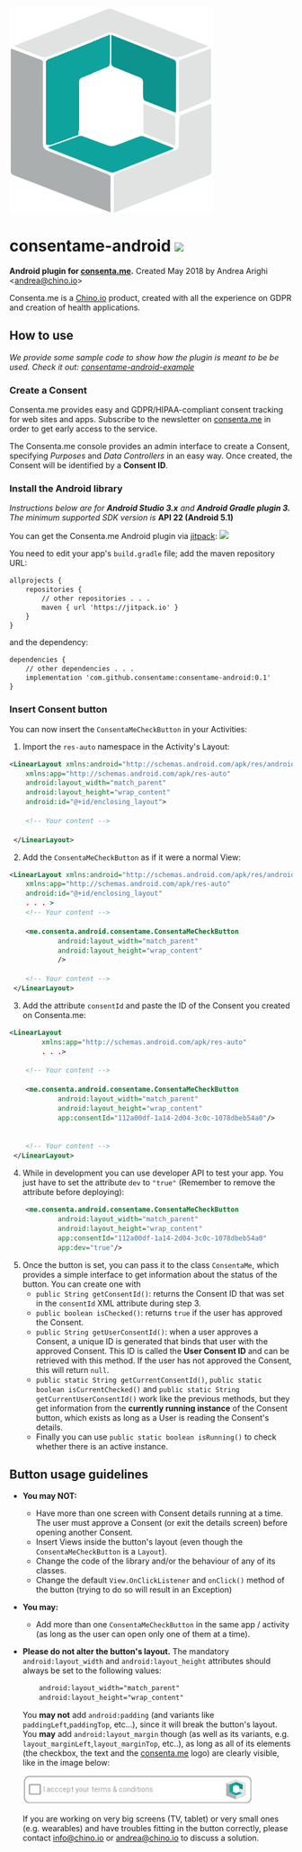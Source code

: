 
![[consenta.me](https://consenta.me) logo](img/consentame_logo.png)

# consentame-android [![](https://jitpack.io/v/consentame/consentame-android.svg)](https://jitpack.io/#consentame/consentame-android)
**Android plugin for [consenta.me](https://consenta.me).** Created May 2018 by Andrea Arighi <[andrea@chino.io](mailto:andrea@chino.io)>

Consenta.me is a [Chino.io](https://chino.io) product, created with all the experience on GDPR
and creation of health applications.

## How to use

*We provide some sample code to show how the plugin is meant to be be used. Check it out: [consentame-android-example](https://github.com/consentame/consentame-android-example)*

### Create a Consent
Consenta.me provides easy and GDPR/HIPAA-compliant consent tracking for web sites and apps.
Subscribe to the newsletter on [consenta.me](https://consenta.me) in order to get early access to the service.

The Consenta.me console provides an admin interface to create a Consent, specifying *Purposes*
and *Data Controllers* in an easy way. Once created, the Consent will be identified by a **Consent ID**.

### Install the Android library
*Instructions below are for* ***Android Studio 3.x*** *and* ***Android Gradle plugin 3.*** *The minimum supported SDK version is* **API 22 (Android 5.1)**

You can get the Consenta.me Android plugin via [jitpack](jitpack.io): [![](https://jitpack.io/v/consentame/consentame-android.svg)](https://jitpack.io/#consentame/consentame-android)

You need to edit your app's `build.gradle` file; add the maven repository URL:

```
allprojects {
	repositories {
		// other repositories . . .
		maven { url 'https://jitpack.io' }
	}
}
```

and the dependency:

```
dependencies {
	// other dependencies . . . 
	implementation 'com.github.consentame:consentame-android:0.1'
}
```


### Insert Consent button
You can now insert the `ConsentaMeCheckButton` in your Activities:

1. Import the `res-auto` namespace in the Activity's Layout:
```XML
<LinearLayout xmlns:android="http://schemas.android.com/apk/res/android"
    xmlns:app="http://schemas.android.com/apk/res-auto"                    <--
    android:layout_width="match_parent"
    android:layout_height="wrap_content"
    android:id="@+id/enclosing_layout">

    <!-- Your content -->

 </LinearLayout>
```

2. Add the `ConsentaMeCheckButton` as if it were a normal View:
```XML
<LinearLayout xmlns:android="http://schemas.android.com/apk/res/android"
    xmlns:app="http://schemas.android.com/apk/res-auto"
    android:id="@+id/enclosing_layout"
    . . . >
    <!-- Your content -->

    <me.consenta.android.consentame.ConsentaMeCheckButton                    <--
            android:layout_width="match_parent"                              <--
            android:layout_height="wrap_content"                             <--
            />                                                               <--

    <!-- Your content -->
 </LinearLayout>
```

3. Add the attribute `consentId` and paste the ID of the Consent you created on Consenta.me:
```XML
<LinearLayout
        xmlns:app="http://schemas.android.com/apk/res-auto"
        . . .>

    <!-- Your content -->

    <me.consenta.android.consentame.ConsentaMeCheckButton
            android:layout_width="match_parent"
            android:layout_height="wrap_content"
            app:consentId="112a00df-1a14-2d04-3c0c-1078dbeb54a0"/>           <--


    <!-- Your content -->
 </LinearLayout>
```

4. While in development you can use developer API to test your app. You just have to set the attribute `dev` to `"true"`
(Remember to remove the attribute before deploying):
```XML
    <me.consenta.android.consentame.ConsentaMeCheckButton
            android:layout_width="match_parent"
            android:layout_height="wrap_content"
            app:consentId="112a00df-1a14-2d04-3c0c-1078dbeb54a0"
            app:dev="true"/>                                                 <--
```

5. Once the button is set, you can pass it to the class `ConsentaMe`, which provides a simple interface to get information about the status of the button.
    You can create one with
    * `public String getConsentId()`: returns the Consent ID that was set in the `consentId` XML attribute during step 3.
    * `public boolean isChecked()`: returns `true` if the user has approved the Consent.
    * `public String getUserConsentId()`: when a user approves a Consent, a unique ID is generated that binds that user
        with the approved Consent. This ID is called the **User Consent ID** and can be retrieved with this method.
        If the user has not approved the Consent, this will return `null`.
    * `public static String getCurrentConsentId()`, `public static boolean isCurrentChecked()` and `public static String getCurrentUserConsentId()`
        work like the previous methods, but they get information from the **currently running instance** of the Consent button,
        which exists as long as a User is reading the Consent's details.
    * Finally you can use `public static boolean isRunning()` to check whether there is an active instance.

## Button usage guidelines

* **You may NOT:**
    * Have more than one screen with Consent details running at a time. The user must approve a Consent (or exit the details screen)
    before opening another Consent.
    * Insert Views inside the button's layout (even though the `ConsentaMeCheckButton` is a `Layout`).
    * Change the code of the library and/or the behaviour of any of its classes.
    * Change the default `View.OnClickListener` and `onClick()` method of the button (trying to do so will result in an Exception)

* **You may:**
    * Add more than one `ConsentaMeCheckButton` in the same app / activity (as long as the user can open only one of them at a time).

* **Please do not alter the button's layout.** The mandatory `android:layout_width` and `android:layout_height` attributes should always be set to the following values:
  ```XML
      android:layout_width="match_parent"
      android:layout_height="wrap_content"
  ```
  You **may not** add `android:padding` (and variants like `paddingLeft`,`paddingTop`, etc...), since it will break the button's layout.
  You **may** add `android:layout_margin` though (as well as its variants, e.g. `layout_marginLeft`,`layout_marginTop`, etc..),
  as long as all of its elements (the checkbox, the text and the [consenta.me](https://consenta.me)
  logo) are clearly visible, like in the image below:

  ![(img/button_preview.png)](img/button_preview.png)

  If you are working on very big screens (TV, tablet) or very small ones (e.g. wearables) and have troubles fitting in the button
  correctly, please contact [info@chino.io](mailto:info@chino.io) or [andrea@chino.io](mailto:andrea@chino.io) to discuss a solution.
